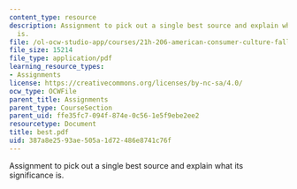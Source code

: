 ```yaml
---
content_type: resource
description: Assignment to pick out a single best source and explain what its significance
  is.
file: /ol-ocw-studio-app/courses/21h-206-american-consumer-culture-fall-2007/387a8e2593ae505a1d72486e8741c76f_best.pdf
file_size: 15214
file_type: application/pdf
learning_resource_types:
- Assignments
license: https://creativecommons.org/licenses/by-nc-sa/4.0/
ocw_type: OCWFile
parent_title: Assignments
parent_type: CourseSection
parent_uid: ffe35fc7-094f-874e-0c56-1e5f9ebe2ee2
resourcetype: Document
title: best.pdf
uid: 387a8e25-93ae-505a-1d72-486e8741c76f
---
```

Assignment to pick out a single best source and explain what its significance is.